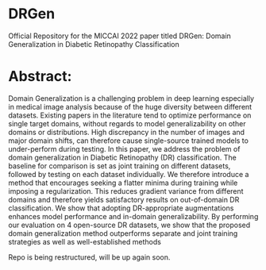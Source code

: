 # DRGen
Official Repository for the MICCAI 2022 paper titled DRGen: Domain Generalization in Diabetic Retinopathy Classification

# Abstract:
Domain  Generalization  is  a  challenging  problem  in  deep learning especially in medical image analysis because of the huge diversity between different datasets. Existing papers in the literature tend to optimize performance on single target domains, without regards to model generalizability on other domains or distributions. High discrepancy in the number of images and major domain shifts, can therefore cause single-source trained models to under-perform during testing. In this paper, we address the problem of domain generalization in Diabetic Retinopathy (DR) classification. The baseline for comparison is set as joint training on different datasets, followed by testing on each dataset individually. We therefore introduce a method that encourages seeking a flatter minima during training while imposing a regularization. This reduces gradient variance from different domains and therefore yields satisfactory results on out-of-domain DR classification. We show that adopting DR-appropriate augmentations enhances model performance and in-domain generalizability. By performing our evaluation on 4 open-source DR datasets, we show that the proposed domain generalization method outperforms separate and joint training strategies as well as well-established methods

Repo is being restructured, will be up again soon.
